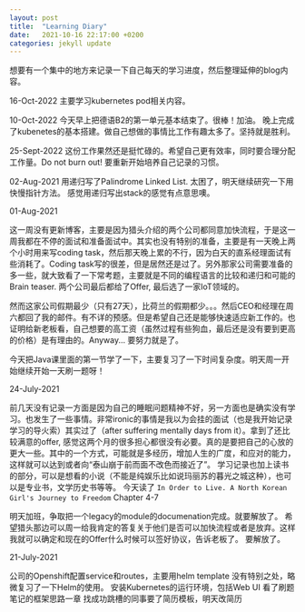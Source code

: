 ```yaml
---
layout: post
title:  "Learning Diary"
date:   2021-10-16 22:17:00 +0200
categories: jekyll update
---
```

想要有一个集中的地方来记录一下自己每天的学习进度，然后整理延伸的blog内容。

16-Oct-2022
主要学习kubernetes pod相关内容。

10-Oct-2022
今天早上把德语B2的第一单元基本结束了。很棒！加油。
晚上完成了kubenetes的基本搭建。做自己想做的事情比工作有趣太多了。坚持就是胜利。

25-Sept-2022
这份工作果然还是挺忙碌的。希望自己更有效率，同时要合理分配工作量。Do not burn out! 要重新开始培养自己记录的习惯。

02-Aug-2021
用递归写了Palindrome Linked List. 太困了，明天继续研究一下用快慢指针方法。
感觉用递归写出stack的感觉有点意思噢。

01-Aug-2021

这一周没有更新博客，主要是因为猎头介绍的两个公司都同意加快流程，于是这一周我都在不停的面试和准备面试中。其实也没有特别的准备，主要是有一天晚上两个小时用来写coding task，然后那天晚上累的不行，因为白天的直系经理面试有些消耗了。Coding task写的很差，但是居然还是过了。另外那家公司需要准备的多一些，就大致看了一下常考题，主要就是不同的编程语言的比较和递归和可能的Brain teaser. 两个公司最后都给了Offer, 最后选了一家IoT领域的。

然而这家公司假期最少（只有27天），比荷兰的假期都少。。。然后CEO和经理在周六都回了我的邮件。有不详的预感。但是希望自己还是能够快速适应新工作的。也证明给新老板看，自己想要的高工资（虽然过程有些狗血，最后还是没有要到更高的价格）是有理由的。Anyway... 要努力就是了。

今天把Java课里面的第一节学了一下，主要复习了一下时间复杂度。明天周一开始继续开始一天刷一题呀！

24-July-2021

前几天没有记录一方面是因为自己的睡眠问题精神不好，另一方面也是确实没有学习。也发生了一些事情。非常ironic的事情是我以为会挂的面试（也是我开始记录学习的导火索）其实过了（after suffering mentally days from it）。拿到了还比较满意的offer, 感觉这两个月的很多担心都很没有必要。真的是要把自己的心放的更大一些。其中的一个方式，可能就是多经历，增加人生的广度，和应对的能力，这样就可以达到或者向“泰山崩于前而面不改色而接近了”。
学习记录也加上读书的部分，可以是想看的小说（不能是纯娱乐比如说玛丽苏的暮光之城这种），也可以是专业书，文学历史书等等。
今天读了 `In Order to Live. A North Korean Girl's Journey to Freedom` Chapter 4-7

明天加班，争取把一个legacy的module的documenation完成。就要解放了。
希望猎头那边可以周一给我肯定的答复关于他们是否可以加快流程或者是放弃。这样我就可以确定和现在的Offer什么时候可以签好协议，告诉老板了。
要解放了。


21-July-2021

公司的Openshift配置service和routes，主要用helm template 没有特别之处，略微复习了一下Helm的使用。
安装Kubernetes的运行环境，包括Web UI
看了刷题笔记的框架思路一章
找成功跳槽的同事要了简历模板，明天改简历